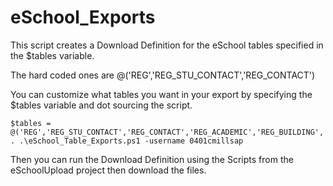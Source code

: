 # eSchool_Exports

This script creates a Download Definition for the eSchool tables specified in the $tables variable.

The hard coded ones are @('REG','REG_STU_CONTACT','REG_CONTACT')

You can customize what tables you want in your export by specifying the $tables variable and dot sourcing the script.
````
$tables = @('REG','REG_STU_CONTACT','REG_CONTACT','REG_ACADEMIC','REG_BUILDING','REG_BUILDING_GRADE','REG_CONTACT_PHONE','REG_GRADE','REG_PERSONAL'))
. .\eSchool_Table_Exports.ps1 -username 0401cmillsap
````

Then you can run the Download Definition using the Scripts from the eSchoolUpload project then download the files.